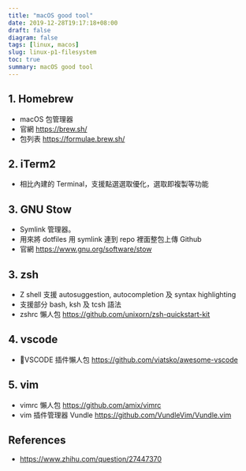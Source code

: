 ```yaml
---
title: "macOS good tool"
date: 2019-12-28T19:17:18+08:00
draft: false
diagram: false
tags: [linux, macos]
slug: linux-p1-filesystem
toc: true
summary: macOS good tool
---
```


## 1. Homebrew

- macOS 包管理器
- 官網
  <https://brew.sh/>
- 包列表
  <https://formulae.brew.sh/>

## 2. iTerm2

- 相比內建的 Terminal，支援點選選取優化，選取即複製等功能

## 3. GNU Stow

- Symlink 管理器。
- 用來將 dotfiles 用 symlink 連到 repo 裡面整包上傳 Github
- 官網 <https://www.gnu.org/software/stow>

## 3. zsh

- Z shell 支援 autosuggestion, autocompletion 及 syntax highlighting
- 支援部分 bash, ksh 及 tcsh 語法
- zshrc 懶人包 <https://github.com/unixorn/zsh-quickstart-kit>

## 4. vscode

- VSCODE 插件懶人包 <https://github.com/viatsko/awesome-vscode>

## 5. vim

- vimrc 懶人包 <https://github.com/amix/vimrc>
- vim 插件管理器 Vundle <https://github.com/VundleVim/Vundle.vim>

## References

- <https://www.zhihu.com/question/27447370>
